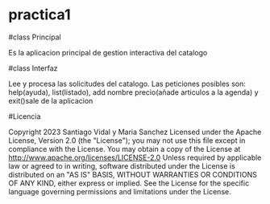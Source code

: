 # practica1

#class Principal

Es la aplicacion principal de gestion interactiva del catalogo

#class Interfaz

Lee y procesa las solicitudes del catalogo. Las peticiones posibles son: help(ayuda), list(listado), add nombre precio(añade articulos a la agenda) y exit()sale de la aplicacion

#Licencia

Copyright 2023 Santiago Vidal y Maria Sanchez Licensed under the Apache License, Version 2.0 (the "License"); you may not use this file except in compliance with the License. You may obtain a copy of the License at http://www.apache.org/licenses/LICENSE-2.0 Unless required by applicable law or agreed to in writing, software distributed under the License is distributed on an "AS IS" BASIS, WITHOUT WARRANTIES OR CONDITIONS OF ANY KIND, either express or implied. See the License for the specific language governing permissions and limitations under the License.
